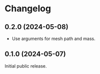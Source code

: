 # Changelog

## 0.2.0 (2024-05-08)

  * Use arguments for mesh path and mass.

## 0.1.0 (2024-05-07)

Initial public release.

